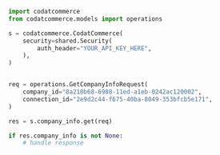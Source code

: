 <!-- Start SDK Example Usage -->
```python
import codatcommerce
from codatcommerce.models import operations

s = codatcommerce.CodatCommerce(
    security=shared.Security(
        auth_header="YOUR_API_KEY_HERE",
    ),
)


req = operations.GetCompanyInfoRequest(
    company_id="8a210b68-6988-11ed-a1eb-0242ac120002",
    connection_id="2e9d2c44-f675-40ba-8049-353bfcb5e171",
)

res = s.company_info.get(req)

if res.company_info is not None:
    # handle response
```
<!-- End SDK Example Usage -->